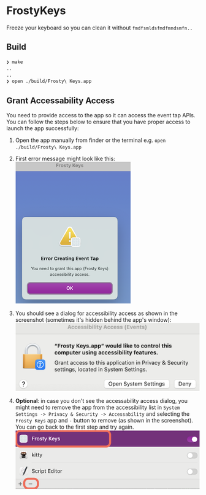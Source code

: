 # FrostyKeys

Freeze your keyboard so you can clean it without `fmdfsmldsfmdfmndsmfn..`

## Build

```bash
❯ make
..
..
❯ open ./build/Frosty\ Keys.app
```

## Grant Accessability Access

You need to provide access to the app so it can access the event tap APIs. You can follow the steps below to ensure that you have proper access to launch the app successfully:

1. Open the app manually from finder or the terminal e.g. `open ./build/Frosty\ Keys.app`

1. First error message might look like this:
    ![Error Creating Event Tap](images/error_creating_event_tap.png)

1. You should see a dialog for accessibility  access as shown in the screenshot (sometimes it's hidden behind the app's window):![Access](images/access.png)

1. **Optional**: in case you don't see the accessability access dialog, you might need to remove the app from the accessibility list in
`System Settings -> Privacy & Security -> Accessability` and selecting the `Frosty Keys` app and `-` button to remove (as shown in the screenshot). You can go back to the first step and try again. ![Remove the App](./images/RemoveApp.png)
